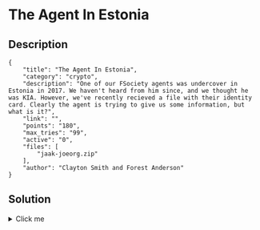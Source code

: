 # The Agent In Estonia

## Description

```
{
    "title": "The Agent In Estonia",
    "category": "crypto",
    "description": "One of our FSociety agents was undercover in Estonia in 2017. We haven't heard from him since, and we thought he was KIA. However, we've recently recieved a file with their identity card. Clearly the agent is trying to give us some information, but what is it?",
    "link": "",
    "points": "180",
    "max_tries": "99",
    "active": "0",
    "files": [
        "jaak-joeorg.zip"
    ],
    "author": "Clayton Smith and Forest Anderson"
}
```

## Solution

<details><summary>Click me</summary>The public key is vulnerable to the ROCA attack. This was hinted to by the Estonian identity cards, which had the same problem in 2017. You need to find something that makes use of the attack, such as: https://github.com/argilo/ROCA_SAS or https://gitlab.com/jix/neca

Once you have cracked the public key and have p and q, you can generate the private key with a tool like https://github.com/ius/rsatool

p = 126964385406516869019574570507880488608489232876197956365247703493295519051033
q = 131206414487224030504707496238767554301002010236858260973825608596162602205471

Finally, you can create the private key and decrypt the file

flag{c0pp3rsmith_4nd_j030rg_b0th_b4ck_fr0m_d34d}</details>